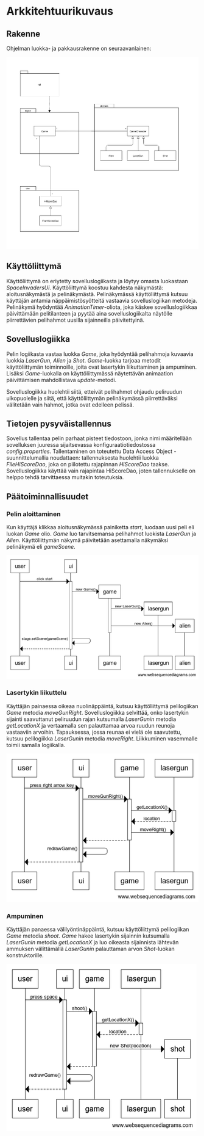 # Arkkitehtuurikuvaus

## Rakenne

Ohjelman luokka- ja pakkausrakenne on seuraavanlainen:

<img src="https://raw.githubusercontent.com/behindthegroove/ot-harjoitustyo-s20/master/dokumentaatio/kuvat/luokkajapakkauskaavio.png">

## Käyttöliittymä

Käyttöliittymä on eriytetty sovelluslogiikasta ja löytyy omasta luokastaan _SpaceInvadersUi_. Käyttöliittymä koostuu kahdesta näkymästä: aloitusnäkymästä ja pelinäkymästä. Pelinäkymässä käyttöliittymä kutsuu käyttäjän antamia näppäimistösyötteitä vastaavia sovelluslogiikan metodeja. Pelinäkymä hyödyntää _AnimationTimer_-oliota, joka käskee sovelluslogiikkaa päivittämään pelitilanteen ja pyytää aina sovelluslogiikalta näytölle piirrettävien pelihahmot uusilla sijainneilla päivitettyinä.

## Sovelluslogiikka

Pelin logiikasta vastaa luokka _Game_, joka hyödyntää pelihahmoja kuvaavia luokkia _LaserGun_, _Alien_ ja _Shot_. _Game_-luokka tarjoaa metodit käyttöliittymän toiminnoille, joita ovat lasertykin liikuttaminen ja ampuminen. Lisäksi _Game_-luokalla on käyttöliittymässä näytettävän animaation päivittämisen mahdollistava _update_-metodi.

Sovelluslogiikka huolehtii siitä, etteivät pelihahmot ohjaudu peliruudun ulkopuolelle ja siitä, että käyttöliittymän pelinäkymässä piirrettäväksi välitetään vain hahmot, jotka ovat edelleen pelissä.

## Tietojen pysyväistallennus

Sovellus tallentaa pelin parhaat pisteet tiedostoon, jonka nimi määritellään sovelluksen juuressa sijaitsevassa konfiguraatiotiedostossa _config.properties_. Tallentaminen on toteutettu Data Access Object -suunnittelumallia noudattaen: tallennuksesta huolehtii luokka _FileHiScoreDao_, joka on piilotettu rajapinnan _HiScoreDao_ taakse. Sovelluslogiikka käyttää vain rajapintaa HiScoreDao, joten tallennukselle on helppo tehdä tarvittaessa muitakin toteutuksia.

## Päätoiminnallisuudet

### Pelin aloittaminen

Kun käyttäjä klikkaa aloitusnäkymässä painiketta _start_, luodaan uusi peli eli luokan _Game_ olio. _Game_ luo tarvitsemansa pelihahmot luokista _LaserGun_ ja _Alien_. Käyttöliittymän näkymä päivitetään asettamalla näkymäksi pelinäkymä eli _gameScene_.

<img src="https://raw.githubusercontent.com/behindthegroove/ot-harjoitustyo-s20/master/dokumentaatio/kuvat/sekvenssikaavio1.png">


### Lasertykin liikuttelu

Käyttäjän painaessa oikeaa nuolinäppäintä, kutsuu käyttöliittymä pelilogiikan _Game_ metodia _moveGunRight_. Sovelluslogiikka selvittää, onko lasertykin sijainti saavuttanut peliruudun rajan kutsumalla _LaserGunin_ metodia _getLocationX_ ja vertaamalla sen palauttamaa arvoa ruudun reunoja vastaaviin arvoihin. Tapauksessa, jossa reunaa ei vielä ole saavutettu, kutsuu pelilogiikka _LaserGunin_ metodia _moveRight_. Liikkuminen vasemmalle toimii samalla logiikalla.

<img src="https://raw.githubusercontent.com/behindthegroove/ot-harjoitustyo-s20/master/dokumentaatio/kuvat/sekvenssikaavio2.png">

### Ampuminen

Käyttäjän panaessa välilyöntinäppäintä, kutsuu käyttöliittymä pelilogiikan _Game_ metodia _shoot_. _Game_ hakee lasertykin sijainnin kutsumalla _LaserGunin_ metodia _getLocationX_ ja luo oikeasta sijainnista lähtevän ammuksen välittämällä _LaserGunin_ palauttaman arvon _Shot_-luokan konstruktorille.

<img src="https://raw.githubusercontent.com/behindthegroove/ot-harjoitustyo-s20/master/dokumentaatio/kuvat/sekvenssikaavio3.png">
